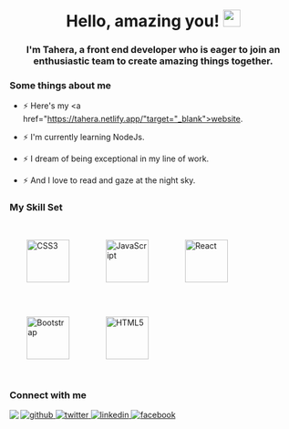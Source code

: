 
# <div align="center">Hello, amazing you! <img src="https://raw.githubusercontent.com/MartinHeinz/MartinHeinz/master/wave.gif" width="30px"></div>
### <div align="center">I'm Tahera, a front end developer who is eager to join an enthusiastic team to create amazing things together.</div>  
  


### Some things about me 
- ⚡ Here's my <a href="https://tahera.netlify.app/"target="_blank">website</a>.  
  

- ⚡ I'm currently learning NodeJs.  
  

- ⚡ I dream of being exceptional in my line of work.  
  

- ⚡ And I love to read and gaze at the night sky.  
  



### My Skill Set  
<div align="left">  
<img style="margin: 30px" src="https://profilinator.rishav.dev/skills-assets/css3-original-wordmark.svg" alt="CSS3" height="75" />  
<img style="margin: 30px" src="https://profilinator.rishav.dev/skills-assets/javascript-original.svg" alt="JavaScript" height="75" />  
<img style="margin: 30px" src="https://profilinator.rishav.dev/skills-assets/react-original-wordmark.svg" alt="React" height="75" />  
<img style="margin: 30px" src="https://profilinator.rishav.dev/skills-assets/bootstrap-plain.svg" alt="Bootstrap" height="75" />  
<img style="margin: 30px" src="https://profilinator.rishav.dev/skills-assets/html5-original-wordmark.svg" alt="HTML5" height="75" />  
</div>  



### Connect with me  
<a href="https://github.com/Undisclosed64" target="_blank">
<img src=https://img.shields.io/badge/github-%2324292e.svg?&style=for-the-badge&logo=github&logoColor=white alt=github style="margin-bottom: 5px;" />
</a>
<a href="https://twitter.com/alam_tahera" target="_blank">
<img src=https://img.shields.io/badge/twitter-%2300acee.svg?&style=for-the-badge&logo=twitter&logoColor=white alt=twitter style="margin-bottom: 5px;" />
</a>
<a href="https://www.linkedin.com/in/tahera-alam-77a25a229/" target="_blank">
<img src=https://img.shields.io/badge/linkedin-%231E77B5.svg?&style=for-the-badge&logo=linkedin&logoColor=white alt=linkedin style="margin-bottom: 5px;" />
</a>
<a href="https://www.facebook.com/tania.a.9066" target="_blank">
<img src=https://img.shields.io/badge/facebook-%232E87FB.svg?&style=for-the-badge&logo=facebook&logoColor=white alt=facebook style="margin-bottom: 5px;" />
</a>  
  



<img src="https://github-readme-stats.vercel.app/api?username=Undisclosed64&show_icons=true&count_private=true&hide_border=true" align="left" /> 
